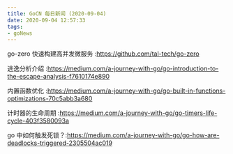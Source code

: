 ```yaml
---
title: GoCN 每日新闻 (2020-09-04)
date: 2020-09-04 12:57:33
tags:
- goNews
---
```

go-zero 快速构建高并发微服务 :https://github.com/tal-tech/go-zero

逃逸分析介绍 :https://medium.com/a-journey-with-go/go-introduction-to-the-escape-analysis-f7610174e890

内置函数优化 :https://medium.com/a-journey-with-go/go-built-in-functions-optimizations-70c5abb3a680

计时器的生命周期 :https://medium.com/a-journey-with-go/go-timers-life-cycle-403f3580093a

go 中如何触发死锁？:https://medium.com/a-journey-with-go/go-how-are-deadlocks-triggered-2305504ac019

